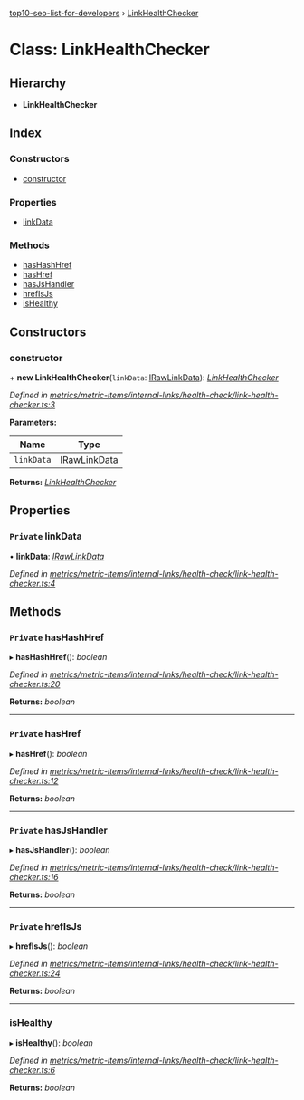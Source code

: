 [top10-seo-list-for-developers](../README.md) › [LinkHealthChecker](linkhealthchecker.md)

# Class: LinkHealthChecker

## Hierarchy

* **LinkHealthChecker**

## Index

### Constructors

* [constructor](linkhealthchecker.md#constructor)

### Properties

* [linkData](linkhealthchecker.md#private-linkdata)

### Methods

* [hasHashHref](linkhealthchecker.md#private-hashashhref)
* [hasHref](linkhealthchecker.md#private-hashref)
* [hasJsHandler](linkhealthchecker.md#private-hasjshandler)
* [hrefIsJs](linkhealthchecker.md#private-hrefisjs)
* [isHealthy](linkhealthchecker.md#ishealthy)

## Constructors

###  constructor

\+ **new LinkHealthChecker**(`linkData`: [IRawLinkData](../interfaces/irawlinkdata.md)): *[LinkHealthChecker](linkhealthchecker.md)*

*Defined in [metrics/metric-items/internal-links/health-check/link-health-checker.ts:3](https://github.com/deepcrawl/top10-seo-list-for-developer/blob/c60e990/src/metrics/metric-items/internal-links/health-check/link-health-checker.ts#L3)*

**Parameters:**

Name | Type |
------ | ------ |
`linkData` | [IRawLinkData](../interfaces/irawlinkdata.md) |

**Returns:** *[LinkHealthChecker](linkhealthchecker.md)*

## Properties

### `Private` linkData

• **linkData**: *[IRawLinkData](../interfaces/irawlinkdata.md)*

*Defined in [metrics/metric-items/internal-links/health-check/link-health-checker.ts:4](https://github.com/deepcrawl/top10-seo-list-for-developer/blob/c60e990/src/metrics/metric-items/internal-links/health-check/link-health-checker.ts#L4)*

## Methods

### `Private` hasHashHref

▸ **hasHashHref**(): *boolean*

*Defined in [metrics/metric-items/internal-links/health-check/link-health-checker.ts:20](https://github.com/deepcrawl/top10-seo-list-for-developer/blob/c60e990/src/metrics/metric-items/internal-links/health-check/link-health-checker.ts#L20)*

**Returns:** *boolean*

___

### `Private` hasHref

▸ **hasHref**(): *boolean*

*Defined in [metrics/metric-items/internal-links/health-check/link-health-checker.ts:12](https://github.com/deepcrawl/top10-seo-list-for-developer/blob/c60e990/src/metrics/metric-items/internal-links/health-check/link-health-checker.ts#L12)*

**Returns:** *boolean*

___

### `Private` hasJsHandler

▸ **hasJsHandler**(): *boolean*

*Defined in [metrics/metric-items/internal-links/health-check/link-health-checker.ts:16](https://github.com/deepcrawl/top10-seo-list-for-developer/blob/c60e990/src/metrics/metric-items/internal-links/health-check/link-health-checker.ts#L16)*

**Returns:** *boolean*

___

### `Private` hrefIsJs

▸ **hrefIsJs**(): *boolean*

*Defined in [metrics/metric-items/internal-links/health-check/link-health-checker.ts:24](https://github.com/deepcrawl/top10-seo-list-for-developer/blob/c60e990/src/metrics/metric-items/internal-links/health-check/link-health-checker.ts#L24)*

**Returns:** *boolean*

___

###  isHealthy

▸ **isHealthy**(): *boolean*

*Defined in [metrics/metric-items/internal-links/health-check/link-health-checker.ts:6](https://github.com/deepcrawl/top10-seo-list-for-developer/blob/c60e990/src/metrics/metric-items/internal-links/health-check/link-health-checker.ts#L6)*

**Returns:** *boolean*
